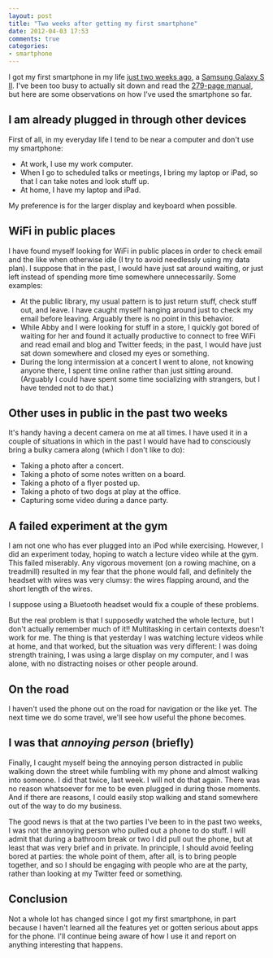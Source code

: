 ```yaml
---
layout: post
title: "Two weeks after getting my first smartphone"
date: 2012-04-03 17:53
comments: true
categories: 
- smartphone
---
```

I got my first smartphone in my life [just two weeks ago](http://franklinchen.com/blog/2012/03/22/paradox-i-will-observe-the-national-day-of-unplugging-but-just-bought-my-first-smartphone-this-week/), a [Samsung Galaxy S II](http://en.wikipedia.org/wiki/Samsung_Galaxy_S_II). I've been too busy to actually sit down and read the [279-page manual](http://www.samsung.com/us/support/owners/product/SGH-T989ZKBTMB), but here are some observations on how I've used the smartphone so far.

<!--more-->

## I am already plugged in through other devices

First of all, in my everyday life I tend to be near a computer and don't use my smartphone:

- At work, I use my work computer.
- When I go to scheduled talks or meetings, I bring my laptop or iPad, so that I can take notes and look stuff up.
- At home, I have my laptop and iPad.

My preference is for the larger display and keyboard when possible.

## WiFi in public places

I have found myself looking for WiFi in public places in order to check email and the like when otherwise idle (I try to avoid needlessly using my data plan). I suppose that in the past, I would have just sat around waiting, or just left instead of spending more time somewhere unnecessarily. Some examples:

- At the public library, my usual pattern is to just return stuff, check stuff out, and leave. I have caught myself hanging around just to check my email before leaving. Arguably there is no point in this behavior.
- While Abby and I were looking for stuff in a store, I quickly got bored of waiting for her and found it actually productive to connect to free WiFi and read email and blog and Twitter feeds; in the past, I would have just sat down somewhere and closed my eyes or something.
- During the long intermission at a concert I went to alone, not knowing anyone there, I spent time online rather than just sitting around. (Arguably I could have spent some time socializing with strangers, but I have tended not to do that.)

## Other uses in public in the past two weeks

It's handy having a decent camera on me at all times. I have used it in a couple of situations in which in the past I would have had to consciously bring a bulky camera along (which I don't like to do):

- Taking a photo after a concert.
- Taking a photo of some notes written on a board.
- Taking a photo of a flyer posted up.
- Taking a photo of two dogs at play at the office.
- Capturing some video during a dance party.

## A failed experiment at the gym

I am not one who has ever plugged into an iPod while exercising. However, I did an experiment today, hoping to watch a lecture video while at the gym. This failed miserably. Any vigorous movement (on a rowing machine, on a treadmill) resulted in my fear that the phone would fall, and definitely the headset with wires was very clumsy: the wires flapping around, and the short length of the wires.

I suppose using a Bluetooth headset would fix a couple of these problems.

But the real problem is that I supposedly watched the whole lecture, but I don't actually remember much of it!! Multitasking in certain contexts doesn't work for me. The thing is that yesterday I was watching lecture videos while at home, and that worked, but the situation was very different: I was doing strength training, I was using a large display on my computer, and I was alone, with no distracting noises or other people around.

## On the road

I haven't used the phone out on the road for navigation or the like yet. The next time we do some travel, we'll see how useful the phone becomes.

## I was that *annoying person* (briefly)

Finally, I caught myself being the annoying person distracted in public walking down the street while fumbling with my phone and almost walking into someone. I did that twice, last week. I will not do that again. There was no reason whatsoever for me to be even plugged in during those moments. And if there are reasons, I could easily stop walking and stand somewhere out of the way to do my business.

The good news is that at the two parties I've been to in the past two weeks, I was not the annoying person who pulled out a phone to do stuff. I will admit that during a bathroom break or two I did pull out the phone, but at least that was very brief and in private. In principle, I should avoid feeling bored at parties: the whole point of them, after all, is to bring people together, and so I should be engaging with people who are at the party, rather than looking at my Twitter feed or something.

## Conclusion

Not a whole lot has changed since I got my first smartphone, in part because I haven't learned all the features yet or gotten serious about apps for the phone. I'll continue being aware of how I use it and report on anything interesting that happens.
